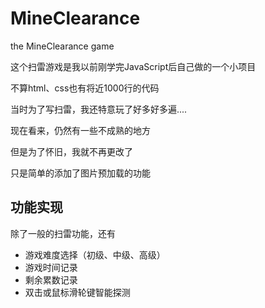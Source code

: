 # MineClearance
the MineClearance game

这个扫雷游戏是我以前刚学完JavaScript后自己做的一个小项目

不算html、css也有将近1000行的代码

当时为了写扫雷，我还特意玩了好多好多遍....

现在看来，仍然有一些不成熟的地方

但是为了怀旧，我就不再更改了

只是简单的添加了图片预加载的功能

## 功能实现

除了一般的扫雷功能，还有

 - 游戏难度选择（初级、中级、高级）
 - 游戏时间记录
 - 剩余累数记录
 - 双击或鼠标滑轮键智能探测
